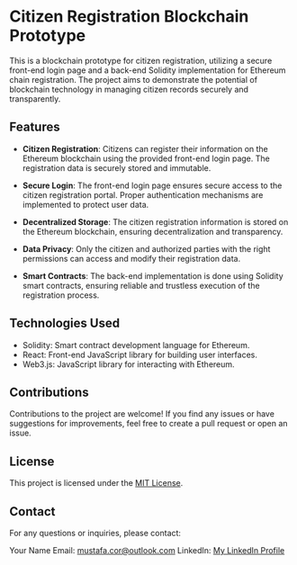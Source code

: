 # Citizen Registration Blockchain Prototype

This is a blockchain prototype for citizen registration, utilizing a secure front-end login page and a back-end Solidity implementation for Ethereum chain registration. The project aims to demonstrate the potential of blockchain technology in managing citizen records securely and transparently.

## Features

- **Citizen Registration**: Citizens can register their information on the Ethereum blockchain using the provided front-end login page. The registration data is securely stored and immutable.

- **Secure Login**: The front-end login page ensures secure access to the citizen registration portal. Proper authentication mechanisms are implemented to protect user data.

- **Decentralized Storage**: The citizen registration information is stored on the Ethereum blockchain, ensuring decentralization and transparency.

- **Data Privacy**: Only the citizen and authorized parties with the right permissions can access and modify their registration data.

- **Smart Contracts**: The back-end implementation is done using Solidity smart contracts, ensuring reliable and trustless execution of the registration process.

## Technologies Used

- Solidity: Smart contract development language for Ethereum.
- React: Front-end JavaScript library for building user interfaces.
- Web3.js: JavaScript library for interacting with Ethereum.

## Contributions

Contributions to the project are welcome! If you find any issues or have suggestions for improvements, feel free to create a pull request or open an issue.

## License

This project is licensed under the [MIT License](LICENSE).

## Contact

For any questions or inquiries, please contact:

Your Name
Email: mustafa.cor@outlook.com
LinkedIn: [My LinkedIn Profile](https://www.linkedin.com/in/codercor/)

